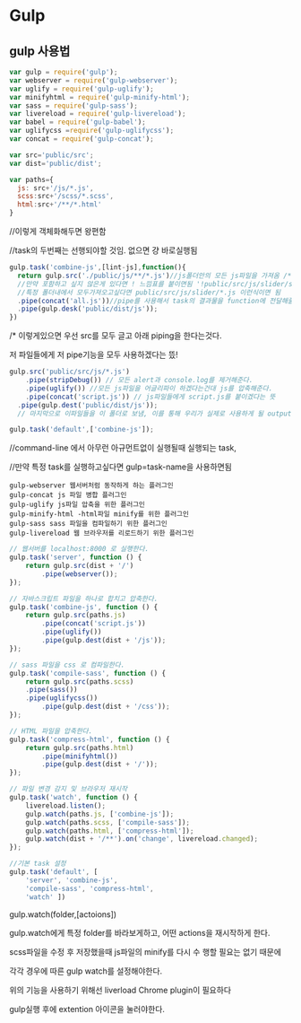 # Gulp
## gulp 사용법

```javascript
var gulp = require('gulp');
var webserver = require('gulp-webserver');
var uglify = require('gulp-uglify');
var minifyhtml = require('gulp-minify-html');
var sass = require('gulp-sass');
var livereload = require('gulp-livereload');
var babel = require('gulp-babel');
var uglifycss =require('gulp-uglifycss');
var concat = require('gulp-concat');

var src='public/src';
var dist='public/dist';

var paths={
  js: src+'/js/*.js',
  scss:src+'/scss/*.scss',
  html:src+'/**/*.html'
}
```
//이렇게 객체화해두면 왕편함

//task의 두번째는 선행되야할 것임. 없으면 걍 바로실행됨
```javascript
gulp.task('combine-js',[lint-js],function(){
  return gulp.src('./public/js/**/*.js')//js폴더안의 모든 js파일을 가져옴 /**/ 이건 와일드카드로 모두를 뜻함
  //만약 포함하고 싶지 않은게 있다면 ! 느낌표를 붙이면됨 '!public/src/js/slider/slider-beta.js' 이런식
  //특정 폴더내에서 모두가져오고싶다면 public/src/js/slider/*.js 이런식이면 됨
  .pipe(concat('all.js'))//pipe를 사용해서 task의 결과물을 function에 전달해줄수 있다.
  .pipe(gulp.desk('public/dist/js'));
})
```
/*
이렇게있으면 우선 src를 모두 글고 아래 piping을 한다는것다. 

저 파일들에게 저 pipe기능을 모두 사용하겠다는 뜼!
```javascript
gulp.src('public/src/js/*.js')
	.pipe(stripDebug()) // 모든 alert과 console.log를 제거해준다.
	.pipe(uglify()) //모든 js파일을 어글리파이 하겠다는건대 js를 압축해준다.
	.pipe(concat('script.js')) // js파일들에게 script.js를 붙이겠다는 뜻
  .pipe(gulp.dest('public/dist/js')); 
  // 마지막으로 이파일들을 이 폴더로 보냄, 이를 통해 우리가 실제로 사용하게 될 output파일로 쓰여짐 
```

```javascript
gulp.task('default',['combine-js']);
```
//command-line 에서 아무런 아규먼트없이 실행될때 실행되는 task,

//만약 특정 task를 실행하고싶다면 gulp=task-name을 사용하면됨

```
gulp-webserver 웹서버처럼 동작하게 하는 플러그인
gulp-concat js 파일 병합 플러그인
gulp-uglify js파일 압축을 위한 플러그인
gulp-minify-html -html파일 minify를 위한 플러그인
gulp-sass sass 파일을 컴파일하기 위한 플러그인
gulp-livereload 웹 브라우저를 리로드하기 위한 플러그인
```
```javascript
// 웹서버를 localhost:8000 로 실행한다.
gulp.task('server', function () {
	return gulp.src(dist + '/')
		.pipe(webserver());
});

// 자바스크립트 파일을 하나로 합치고 압축한다.
gulp.task('combine-js', function () {
	return gulp.src(paths.js)
		.pipe(concat('script.js'))
		.pipe(uglify())
		.pipe(gulp.dest(dist + '/js'));
});

// sass 파일을 css 로 컴파일한다.
gulp.task('compile-sass', function () {
	return gulp.src(paths.scss)
    .pipe(sass())
    .pipe(uglifycss())
		.pipe(gulp.dest(dist + '/css'));
});

// HTML 파일을 압축한다.
gulp.task('compress-html', function () {
	return gulp.src(paths.html)
		.pipe(minifyhtml())
		.pipe(gulp.dest(dist + '/'));
});

// 파일 변경 감지 및 브라우저 재시작
gulp.task('watch', function () {
	livereload.listen();
	gulp.watch(paths.js, ['combine-js']);
	gulp.watch(paths.scss, ['compile-sass']);
	gulp.watch(paths.html, ['compress-html']);
	gulp.watch(dist + '/**').on('change', livereload.changed);
});

//기본 task 설정
gulp.task('default', [
	'server', 'combine-js', 
	'compile-sass', 'compress-html', 
	'watch' ])

 ```

 gulp.watch(folder,[actoions])

 gulp.watch에게 특정 folder를 바라보게하고, 어떤 actions을 재시작하게 한다.

 scss파일을 수정 후 저장했을때 js파일의 minify를 다시 수 행할 필요는 없기 때문에 

 각각 경우에 따른 gulp watch를 설정해야한다.
 
 위의 기능을 사용하기 위해선 liverload Chrome plugin이 필요하다

 gulp실행 후에 extention 아이콘을 눌러야한다.